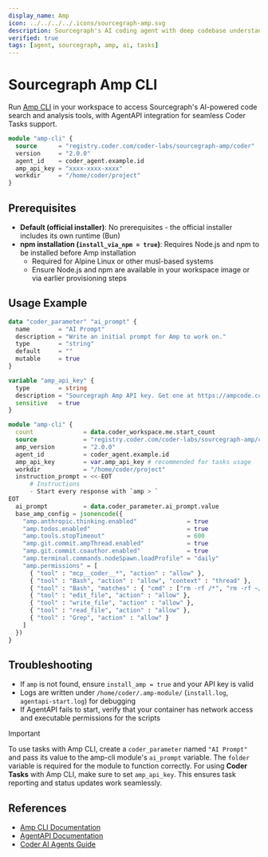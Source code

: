 ```yaml
---
display_name: Amp
icon: ../../../../.icons/sourcegraph-amp.svg
description: Sourcegraph's AI coding agent with deep codebase understanding and intelligent code search capabilities
verified: true
tags: [agent, sourcegraph, amp, ai, tasks]
---
```


# Sourcegraph Amp CLI

Run [Amp CLI](https://ampcode.com/) in your workspace to access Sourcegraph's AI-powered code search and analysis tools, with AgentAPI integration for seamless Coder Tasks support.

```tf
module "amp-cli" {
  source      = "registry.coder.com/coder-labs/sourcegraph-amp/coder"
  version     = "2.0.0"
  agent_id    = coder_agent.example.id
  amp_api_key = "xxxx-xxxx-xxxx"
  workdir     = "/home/coder/project"
}
```

## Prerequisites

- **Default (official installer)**: No prerequisites - the official installer includes its own runtime (Bun)
- **npm installation (`install_via_npm = true`)**: Requires Node.js and npm to be installed before Amp installation
  - Required for Alpine Linux or other musl-based systems
  - Ensure Node.js and npm are available in your workspace image or via earlier provisioning steps

## Usage Example

```tf
data "coder_parameter" "ai_prompt" {
  name        = "AI Prompt"
  description = "Write an initial prompt for Amp to work on."
  type        = "string"
  default     = ""
  mutable     = true
}

variable "amp_api_key" {
  type        = string
  description = "Sourcegraph Amp API key. Get one at https://ampcode.com/settings"
  sensitive   = true
}

module "amp-cli" {
  count              = data.coder_workspace.me.start_count
  source             = "registry.coder.com/coder-labs/sourcegraph-amp/coder"
  amp_version        = "2.0.0"
  agent_id           = coder_agent.example.id
  amp_api_key        = var.amp_api_key # recommended for tasks usage
  workdir            = "/home/coder/project"
  instruction_prompt = <<-EOT
      # Instructions
      - Start every response with `amp > `
EOT
  ai_prompt          = data.coder_parameter.ai_prompt.value
  base_amp_config = jsonencode({
    "amp.anthropic.thinking.enabled"              = true
    "amp.todos.enabled"                           = true
    "amp.tools.stopTimeout"                       = 600
    "amp.git.commit.ampThread.enabled"            = true
    "amp.git.commit.coauthor.enabled"             = true
    "amp.terminal.commands.nodeSpawn.loadProfile" = "daily"
    "amp.permissions" = [
      { "tool" : "mcp__coder__*", "action" : "allow" },
      { "tool" : "Bash", "action" : "allow", "context" : "thread" },
      { "tool" : "Bash", "matches" : { "cmd" : ["rm -rf /*", "rm -rf ~/*"] }, "action" : "reject", "context" : "subagent" },
      { "tool" : "edit_file", "action" : "allow" },
      { "tool" : "write_file", "action" : "allow" },
      { "tool" : "read_file", "action" : "allow" },
      { "tool" : "Grep", "action" : "allow" }
    ]
  })
}
```

## Troubleshooting

- If `amp` is not found, ensure `install_amp = true` and your API key is valid
- Logs are written under `/home/coder/.amp-module/` (`install.log`, `agentapi-start.log`) for debugging
- If AgentAPI fails to start, verify that your container has network access and executable permissions for the scripts

> [!IMPORTANT]
> To use tasks with Amp CLI, create a `coder_parameter` named `"AI Prompt"` and pass its value to the amp-cli module's `ai_prompt` variable. The `folder` variable is required for the module to function correctly.
> For using **Coder Tasks** with Amp CLI, make sure to set `amp_api_key`.
> This ensures task reporting and status updates work seamlessly.

## References

- [Amp CLI Documentation](https://ampcode.com/manual)
- [AgentAPI Documentation](https://github.com/coder/agentapi)
- [Coder AI Agents Guide](https://coder.com/docs/tutorials/ai-agents)
